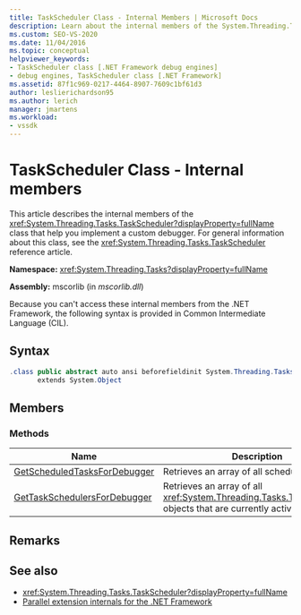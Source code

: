 ```yaml
---
title: TaskScheduler Class - Internal Members | Microsoft Docs
description: Learn about the internal members of the System.Threading.Tasks.TaskScheduler class that help you implement a custom debugger.
ms.custom: SEO-VS-2020
ms.date: 11/04/2016
ms.topic: conceptual
helpviewer_keywords:
- TaskScheduler class [.NET Framework debug engines]
- debug engines, TaskScheduler class [.NET Framework]
ms.assetid: 87f1c969-0217-4464-8907-7609c1bf61d3
author: leslierichardson95
ms.author: lerich
manager: jmartens
ms.workload:
- vssdk
---
```

# TaskScheduler Class - Internal members
This article describes the internal members of the <xref:System.Threading.Tasks.TaskScheduler?displayProperty=fullName> class that help you implement a custom debugger. For general information about this class, see the <xref:System.Threading.Tasks.TaskScheduler> reference article.

 **Namespace:** <xref:System.Threading.Tasks?displayProperty=fullName>

 **Assembly:** mscorlib (in *mscorlib.dll*)

 Because you can't access these internal members from the .NET Framework, the following syntax is provided in Common Intermediate Language (CIL).

## Syntax

```csharp
.class public abstract auto ansi beforefieldinit System.Threading.Tasks.TaskScheduler
       extends System.Object
```

## Members

### Methods

|Name|Description|
|----------|-----------------|
|[GetScheduledTasksForDebugger](../../extensibility/debugger/getscheduledtasksfordebugger-method.md)|Retrieves an array of all scheduled tasks.|
|[GetTaskSchedulersForDebugger](../../extensibility/debugger/gettaskschedulersfordebugger-method.md)|Retrieves an array of all <xref:System.Threading.Tasks.TaskScheduler> objects that are currently active.|

## Remarks

## See also
- <xref:System.Threading.Tasks.TaskScheduler?displayProperty=fullName>
- [Parallel extension internals for the .NET Framework](../../extensibility/debugger/parallel-extension-internals-for-the-dotnet-framework.md)
